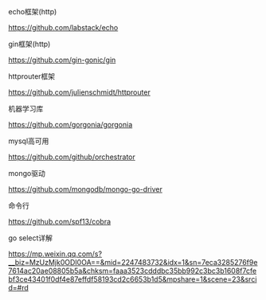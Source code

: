 echo框架(http)

https://github.com/labstack/echo

gin框架(http)

https://github.com/gin-gonic/gin

httprouter框架

https://github.com/julienschmidt/httprouter

机器学习库

https://github.com/gorgonia/gorgonia

mysql高可用

https://github.com/github/orchestrator  

mongo驱动

https://github.com/mongodb/mongo-go-driver

命令行

https://github.com/spf13/cobra

go select详解

<https://mp.weixin.qq.com/s?__biz=MzUzMjk0ODI0OA==&mid=2247483732&idx=1&sn=7eca3285276f9e7614ac20ae08805b5a&chksm=faaa3523cdddbc35bb992c3bc3b1608f7cfebf3ce43401f0df4e87effdf58193cd2c6653b1d5&mpshare=1&scene=23&srcid=#rd>

